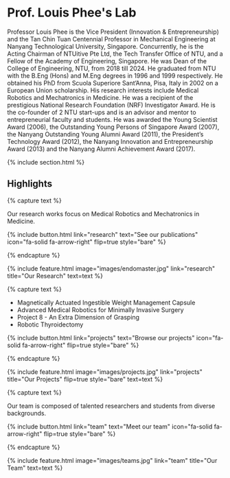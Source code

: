 ---
---

# Prof. Louis Phee's Lab

Professor Louis Phee is the Vice President (Innovation & Entrepreneurship) and the Tan Chin Tuan Centennial Professor in Mechanical Engineering at Nanyang Technological University, Singapore. Concurrently, he is the Acting Chairman of NTUitive Pte Ltd, the Tech Transfer Office of NTU, and a Fellow of the Academy of Engineering, Singapore.  He was Dean of the College of Engineering, NTU, from 2018 till 2024. He graduated from NTU with the B.Eng (Hons) and M.Eng degrees in 1996 and 1999 respectively. He obtained his PhD from Scuola Superiore Sant’Anna, Pisa, Italy in 2002 on a European Union scholarship. His research interests include Medical Robotics and Mechatronics in Medicine. He was a recipient of the prestigious National Research Foundation (NRF) Investigator Award. He is the co-founder of 2  NTU start-ups  and is  an  advisor and  mentor to entrepreneurial faculty and students. He was awarded the Young Scientist Award (2006), the Outstanding Young Persons of Singapore Award (2007), the Nanyang Outstanding Young Alumni Award (2011), the President’s Technology Award (2012), the Nanyang Innovation and Entrepreneurship Award (2013) and the Nanyang Alumni Achievement Award (2017). 



{% include section.html %}

## Highlights

{% capture text %}

Our research works focus on Medical Robotics and Mechatronics in Medicine.

{%
  include button.html
  link="research"
  text="See our publications"
  icon="fa-solid fa-arrow-right"
  flip=true
  style="bare"
%}

{% endcapture %}

{%
  include feature.html
  image="images/endomaster.jpg"
  link="research"
  title="Our Research"
  text=text
%}

{% capture text %}

* Magnetically Actuated Ingestible Weight Management Capsule
* Advanced Medical Robotics for Minimally Invasive Surgery
* Project 8 - An Extra Dimension of Grasping
* Robotic Thyroidectomy

{%
  include button.html
  link="projects"
  text="Browse our projects"
  icon="fa-solid fa-arrow-right"
  flip=true
  style="bare"
%}

{% endcapture %}

{%
  include feature.html
  image="images/projects.jpg"
  link="projects"
  title="Our Projects"
  flip=true
  style="bare"
  text=text
%}

{% capture text %}

Our team is composed of talented researchers and students from diverse backgrounds.

{%
  include button.html
  link="team"
  text="Meet our team"
  icon="fa-solid fa-arrow-right"
  flip=true
  style="bare"
%}

{% endcapture %}

{%
  include feature.html
  image="images/teams.jpg"
  link="team"
  title="Our Team"
  text=text
%}
